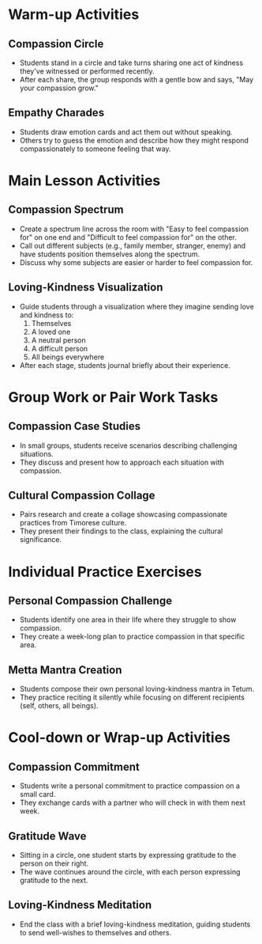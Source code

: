 # Warm-up Activities

## Compassion Circle
- Students stand in a circle and take turns sharing one act of kindness they've witnessed or performed recently.
- After each share, the group responds with a gentle bow and says, "May your compassion grow."

## Empathy Charades
- Students draw emotion cards and act them out without speaking.
- Others try to guess the emotion and describe how they might respond compassionately to someone feeling that way.

# Main Lesson Activities

## Compassion Spectrum
- Create a spectrum line across the room with "Easy to feel compassion for" on one end and "Difficult to feel compassion for" on the other.
- Call out different subjects (e.g., family member, stranger, enemy) and have students position themselves along the spectrum.
- Discuss why some subjects are easier or harder to feel compassion for.

## Loving-Kindness Visualization
- Guide students through a visualization where they imagine sending love and kindness to:
  1. Themselves
  2. A loved one
  3. A neutral person
  4. A difficult person
  5. All beings everywhere
- After each stage, students journal briefly about their experience.

# Group Work or Pair Work Tasks

## Compassion Case Studies
- In small groups, students receive scenarios describing challenging situations.
- They discuss and present how to approach each situation with compassion.

## Cultural Compassion Collage
- Pairs research and create a collage showcasing compassionate practices from Timorese culture.
- They present their findings to the class, explaining the cultural significance.

# Individual Practice Exercises

## Personal Compassion Challenge
- Students identify one area in their life where they struggle to show compassion.
- They create a week-long plan to practice compassion in that specific area.

## Metta Mantra Creation
- Students compose their own personal loving-kindness mantra in Tetum.
- They practice reciting it silently while focusing on different recipients (self, others, all beings).

# Cool-down or Wrap-up Activities

## Compassion Commitment
- Students write a personal commitment to practice compassion on a small card.
- They exchange cards with a partner who will check in with them next week.

## Gratitude Wave
- Sitting in a circle, one student starts by expressing gratitude to the person on their right.
- The wave continues around the circle, with each person expressing gratitude to the next.

## Loving-Kindness Meditation
- End the class with a brief loving-kindness meditation, guiding students to send well-wishes to themselves and others.